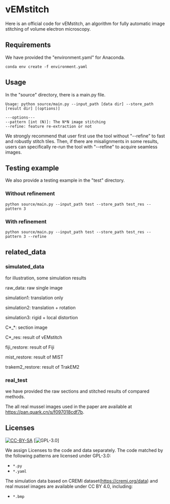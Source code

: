 # vEMstitch

Here is an official code for vEMstitch, an algorithm for fully automatic image stitching of volume electron microscopy.

## Requirements

We have provided the "environment.yaml" for Anaconda.

```
conda env create -f environment.yaml 
```

## Usage

In the "source" directory, there is a main.py file.

```
Usage: python source/main.py --input_path [data dir] --store_path [result dir] [(options)]

---options---
--pattern [int (N)]: The N*N image stitching
--refine: feature re-extraction or not
```

We strongly recommend that user first use the tool without "--refine" to fast and robustly stitch tiles. Then, if there are misalignments in some results, users can specifically re-run the tool with "--refine" to acquire seamless images.

## Testing example

We also provide a testing example in the "test" directory.

### Without refinement
```
python source/main.py --input_path test --store_path test_res --pattern 3
```

### With refinement
```
python source/main.py --input_path test --store_path test_res --pattern 3 --refine
```

## related_data

### simulated_data
for illustration, some simulation results

raw_data: raw single image

simulation1: translation only

simulation2: translation + rotation

simulation3: rigid + local distortion

C*_*: section image

C*_res: result of vEMstitch

fiji_restore: result of Fiji

mist_restore: result of MIST

trakem2_restore: result of TrakEM2

### real_test
we have provided the raw sections and stitched results of compared methods.

The all real mussel images used in the paper are available at https://pan.quark.cn/s/f097018cdf7b.


## Licenses
[![CC-BY-SA](https://i.creativecommons.org/l/by-sa/4.0/88x31.png)](http://creativecommons.org/licenses/by-sa/4.0/)
[![GPL-3.0](https://img.shields.io/badge/license-GPL-blue.svg)]

<!-- The data is licensed under [Creative Commons Attribution-ShareAlike 4.0 International License](http://creativecommons.org/licenses/by-sa/4.0). -->

We assign Licenses to the code and data separately.
The code matched by the following patterns are licensed under GPL-3.0:

+ `*.py`
+ `*.yaml`

The simulation data based on CREMI dataset(https://cremi.org/data) and real mussel images are available under CC BY 4.0, including:

+ `*.bmp`